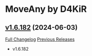 # MoveAny by D4KiR

## [v1.6.182](https://github.com/d4kir92/MoveAny/tree/v1.6.182) (2024-06-03)
[Full Changelog](https://github.com/d4kir92/MoveAny/compare/v1.6.181...v1.6.182) [Previous Releases](https://github.com/d4kir92/MoveAny/releases)

- v1.6.182  
